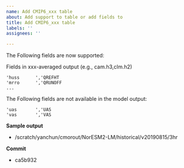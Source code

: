 ```yaml
---
name: Add CMIP6_xxx table
about: Add support to table or add fields to
title: Add CMIP6_xxx table
labels: ''
assignees: ''

---
```


The Following fields are now supported:

Fields in  xxx-averaged output (e.g., cam.h3,clm.h2)
```
'huss      ','QREFHT
'mrro      ','QRUNOFF
...
```

The Following fields are not available in the model output:
```
'uas       ','UAS
'vas       ','VAS
```

**Sample output**
 -  /scratch/yanchun/cmorout/NorESM2-LM/historical/v20190815/3hr

**Commit**
- ca5b932
